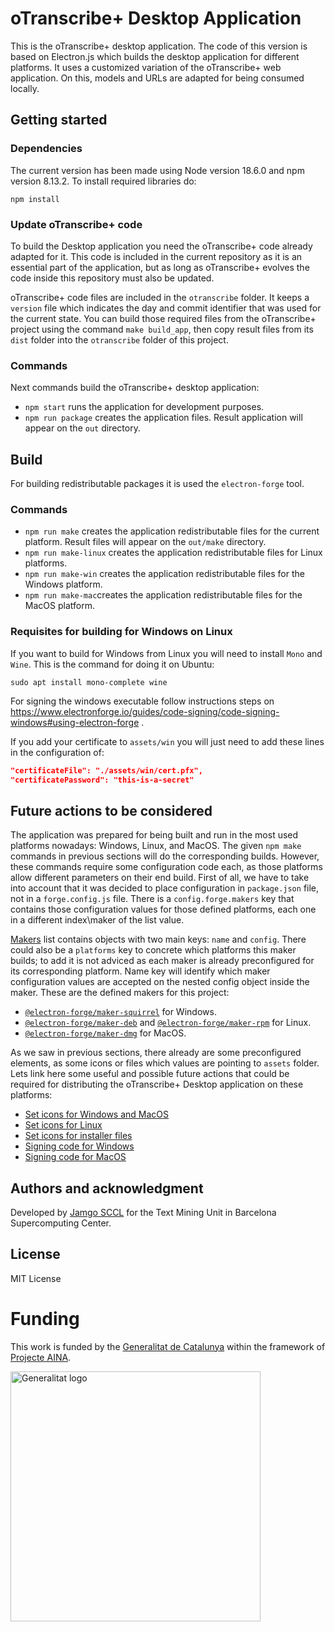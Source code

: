 # oTranscribe+ Desktop Application

This is the oTranscribe+ desktop application. The code of this version is based on Electron.js which builds the desktop application for different platforms. It uses a customized variation of the oTranscribe+ web application. On this, models and URLs are adapted for being consumed locally. 

## Getting started

### Dependencies

The current version has been made using Node version 18.6.0 and npm version 8.13.2. To install required libraries do:

```
npm install
```

### Update oTranscribe+ code

To build the Desktop application you need the oTranscribe+ code already adapted for it. This code is included in the current repository as it is an essential part of the application, but as long as oTranscribe+ evolves the code inside this repository must also be updated.

oTranscribe+ code files are included in the `otranscribe` folder. It keeps a `version` file which indicates the day and commit identifier that was used for the current state. You can build those required files from the oTranscribe+ project using the command `make build_app`, then copy result files from its `dist` folder into the `otranscribe` folder of this project.

### Commands

Next commands build the oTranscribe+ desktop application:

- `npm start` runs the application for development purposes.
- `npm run package` creates the application files. Result application will appear on the `out` directory.

## Build

For building redistributable packages it is used the `electron-forge` tool. 

### Commands

- `npm run make` creates the application redistributable files for the current platform. Result files will appear on the `out/make` directory.
- `npm run make-linux` creates the application redistributable files for Linux platforms.
- `npm run make-win` creates the application redistributable files for the Windows platform.
- `npm run make-mac`creates the application redistributable files for the MacOS platform.

### Requisites for building for Windows on Linux

If you want to build for Windows from Linux you will need to install `Mono` and `Wine`. This is the command for doing it on Ubuntu:

```
sudo apt install mono-complete wine
```

For signing the windows executable follow instructions steps on https://www.electronforge.io/guides/code-signing/code-signing-windows#using-electron-forge .

If you add your certificate to `assets/win` you will just need to add these lines in the configuration of:

```json
"certificateFile": "./assets/win/cert.pfx",
"certificatePassword": "this-is-a-secret"
```

## Future actions to be considered

The application was prepared for being built and run in the most used platforms nowadays: Windows, Linux, and MacOS. The given `npm make` commands in previous sections will do the corresponding builds. However, these commands require some configuration code each, as those platforms allow different parameters on their end build. First of all, we have to take into account that it was decided to place configuration in `package.json` file, not in a `forge.config.js` file. There is a `config.forge.makers` key that contains those configuration values for those defined platforms, each one in a different index\maker of the list value.

[Makers](https://www.electronforge.io/config/makers) list contains objects with two main keys: `name` and `config`. There could also be a `platforms` key to concrete which platforms this maker builds; to add it is not adviced as each maker is already preconfigured for its corresponding platform. Name key will identify which maker configuration values are accepted on the nested config object inside the maker. These are the defined makers for this project:

* [`@electron-forge/maker-squirrel`](https://www.electronforge.io/config/makers/squirrel.windows) for Windows.
* [`@electron-forge/maker-deb`](https://www.electronforge.io/config/makers/deb) and [`@electron-forge/maker-rpm`](https://www.electronforge.io/config/makers/rpm) for Linux.
* [`@electron-forge/maker-dmg`](https://www.electronforge.io/config/makers/dmg) for MacOS.

As we saw in previous sections, there already are some preconfigured elements, as some icons or files which values are pointing to `assets` folder. Lets link here some useful and possible future actions that could be required for distributing the oTranscribe+ Desktop application on these platforms:

* [Set icons for Windows and MacOS](https://www.electronforge.io/guides/create-and-add-icons#windows-and-macos)
* [Set icons for Linux](https://www.electronforge.io/guides/create-and-add-icons#linux)
* [Set icons for installer files](https://www.electronforge.io/guides/create-and-add-icons#configuring-installer-icons)
* [Signing code for Windows](https://www.electronforge.io/guides/code-signing/code-signing-windows)
* [Signing code for MacOS](https://www.electronforge.io/guides/code-signing/code-signing-macos)

## Authors and acknowledgment
Developed by [Jamgo SCCL](https://jamgo.coop/) for the Text Mining Unit in Barcelona Supercomputing Center.

## License
MIT License

# Funding

This work is funded by the [Generalitat de
Catalunya](https://politiquesdigitals.gencat.cat/ca/inici/index.html#googtrans(ca|en))
within the framework of [Projecte AINA](https://politiquesdigitals.gencat.cat/ca/economia/catalonia-ai/aina).

<a target="_blank" title="Generalitat de Catalunya" href="https://politiquesdigitals.gencat.cat/ca/economia/catalonia-ai/aina/"><img alt="Generalitat logo" src="https://bot.aina.bsc.es/logos/gene.png" width="400"></a>
